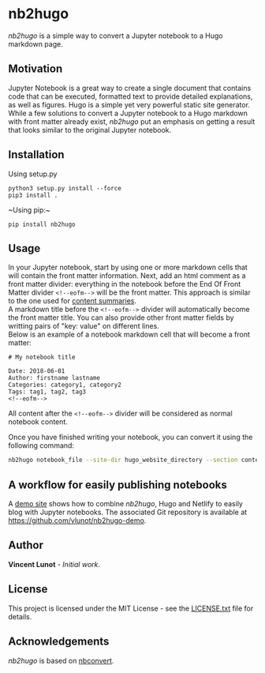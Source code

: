 # nb2hugo

*nb2hugo* is a simple way to convert a Jupyter notebook to a Hugo markdown page.


## Motivation

Jupyter Notebook is a great way to create a single document that contains code that can be executed, formatted text to provide detailed explanations, as well as figures. Hugo is a simple yet very powerful static site generator. While a few solutions to convert a Jupyter notebook to a Hugo markdown with front matter already exist, *nb2hugo* put an emphasis on getting a result that looks similar to the original Jupyter notebook.


## Installation

Using setup.py
```
python3 setup.py install --force
pip3 install .
```


~Using pip:~
```
pip install nb2hugo
```


## Usage

In your Jupyter notebook, start by using one or more markdown cells that will contain the front matter information. Next, add an html comment as a front matter divider: everything in the notebook before the End Of Front Matter divider `<!--eofm-->` will be the front matter. This approach is similar to the one used for [content summaries](https://gohugo.io/content-management/summaries/).  
A markdown title before the `<!--eofm-->` divider will automatically become the front matter title. You can also provide other front matter fields by writting pairs of "key: value" on different lines.  
Below is an example of a notebook markdown cell that will become a front matter:

```text
# My notebook title

Date: 2018-06-01  
Author: firstname lastname  
Categories: category1, category2  
Tags: tag1, tag2, tag3  
<!--eofm-->
```

All content after the `<!--eofm-->` divider will be considered as normal notebook content.

Once you have finished writing your notebook, you can convert it using the following command:

```bash
nb2hugo notebook_file --site-dir hugo_website_directory --section content_section
```


## A workflow for easily publishing notebooks

A [demo site](https://nb2hugo.netlify.com/) shows how to combine *nb2hugo*, Hugo and Netlify to easily blog with Jupyter notebooks. 
The associated Git repository is available at <https://github.com/vlunot/nb2hugo-demo>.


## Author

**Vincent Lunot** - *Initial work*.


## License

This project is licensed under the MIT License - see the [LICENSE.txt](https://github.com/vlunot/nb2hugo/blob/master/LICENSE.txt) file for details.


## Acknowledgements

*nb2hugo* is based on [nbconvert](https://github.com/jupyter/nbconvert).
